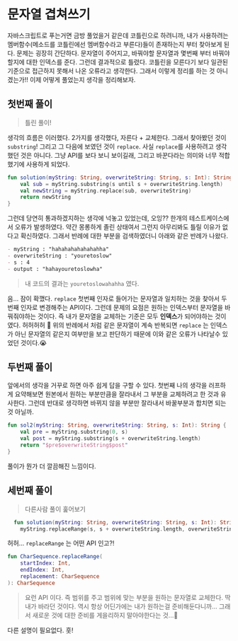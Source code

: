 # 문자열 겹쳐쓰기

자바스크립트로 푸는거면 금방 풀었을거 같은데 코틀린으로 하려니까, 내가 사용하려는 멤버함수(메소드를 코틀린에선 멤버함수라고 부른다)들이 존재하는지 부터 찾아보게 된다.
문제는 굉장히 간단하다. 문자열이 주어지고, 바꿔야할 문자열과 몇번째 부터 바꿔야할지에 대한 인덱스를 준다. 그런데 결과적으로 틀렸다. 코틀린을 모른다기 보다 일관된 기준으로 접근하지 못해서 나온 오류라고 생각한다.
그래서 이렇게 정리를 하는 것 아니겠는가!! 이제 어떻게 풀었는지 생각을 정리해보자.

## 첫번째 풀이

> 틀린 풀이!

생각의 흐름은 이러했다. 2가지를 생각했다, 자른다 + 교체한다. 그래서 찾아봤던 것이 `substring`! 그리고 그 다음에 보였던 것이 `replace`. 사실 `replace`를 사용하려고 생각했던 것은
아니다. 그냥 API를 보다 보니 보이길래, 그리고 바꾼다라는 의미와 너무 적합했기에 사용하게 되었다.

```kotlin
fun solution(myString: String, overwriteString: String, s: Int): String {
    val sub = myString.substring(s until s + overwriteString.length)
    val newString = myString.replace(sub, overwriteString)
    return newString
}
```

그런데 당연히 통과하겠지하는 생각에 넉놓고 있었는데, 오잉?? 한개의 테스트케이스에서 오류가 발생하였다. 약간 몽롱하게 졸린 상태여서 그런지 아무리봐도 틀릴 이유가 없다고 확신하였다. 그래서 반례에 대한 부분을
검색하였더니 아래와 같은 반례가 나왔다.

```md
- myString : "hahahahahahahahha"
- overwriteString : "youretoslow"
- s : 4
- output : "hahayouretoslowha"
```

> 내 코드의 결과는 `youretoslowahahha` 였다.

음... 잠이 확깼다.  `replace` 첫번째 인자로 들어가는 문자열과 일치하는 것을 찾아서 두번째 인자로 변경해주는 API이다. 그런데 문제의 요점은 원하는 인덱스부터 문자열을 바꿔줘야하는 것이다. 즉 내가
문자열을 교체하는 기준은 모두 **인덱스**가 되어야하는 것이였다. 허허허허 🫠
위의 반례에서 처럼 같은 문자열이 계속 반복되면 `replace` 는 인덱스가 아닌 문자열의 같은지 여부만을 보고 판단하기 때문에 이와 같은 오류가 나타날수 있었던 것이다.😭

## 두번째 풀이

앞에서의 생각을 거꾸로 하면 아주 쉽게 답을 구할 수 있다. 첫번째 나의 생각을 러프하게 요약해보면 원본에서 원하는 부분만큼을 잘라내서 그 부분을 교체하려고 한 것과 유사한다. 그런데 반대로 생각하면 바뀌지 않을
부분만 잘라내서 바꿀부분과 합치면 되는 것 아닐까.

```kotlin
fun sol2(myString: String, overwriteString: String, s: Int): String {
    val pre = myString.substring(0, s)
    val post = myString.substring(s + overwriteString.length)
    return "$pre$overwriteString$post"
}
```

풀이가 뭔가 더 깔끔해진 느낌이다.

## 세번째 풀이

> 다른사람 풀이 훑어보기

```kotlin
  fun solution(myString: String, overwriteString: String, s: Int): String =
    myString.replaceRange(s, s + overwriteString.length, overwriteString)
```

허허... `replaceRange` 는 어떤 API 인고?!

```kotlin
fun CharSequence.replaceRange(
    startIndex: Int,
    endIndex: Int,
    replacement: CharSequence
): CharSequence
```

> 요런 API 이다. 즉 범위를 주고 범위에 맞는 부분을 원하는 문자열로 교체한다. 딱 내가 바라던 것이다. 역시 항상 어딘가에는 내가 원하는걸 준비해둔다니까... 그래서 새로운 것에 대한 준비를 게을리하지
> 말아야한다는 것...🥲

다른 설명이 필요없다. 훗!